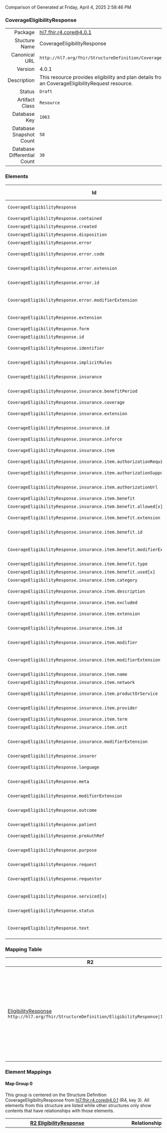 Comparison of 
Generated at Friday, April 4, 2025 2:58:46 PM

### CoverageEligibilityResponse

|      |     |
| ---: | --- |
| Package | hl7.fhir.r4.core@4.0.1 |
| Stucture Name | CoverageEligibilityResponse |
| Canonical URL | `http://hl7.org/fhir/StructureDefinition/CoverageEligibilityResponse` |
| Version | 4.0.1 |
| Description | This resource provides eligibility and plan details from the processing of an CoverageEligibilityRequest resource. |
| Status | `Draft` |
| Artifact Class | `Resource` |
| Database Key | `1063` |
| Database Snapshot Count | `58` |
| Database Differential Count | `38` |

### Elements

| Id | Path | Name | Base Path | Short | Cardinality | Collated Type | Binding Strength | Binding Value Set |
| -- | ---- | ---- | --------- | ----- | ----------- | ------------- | ---------------- | ----------------- |
| `CoverageEligibilityResponse` | `CoverageEligibilityResponse` | `CoverageEligibilityResponse` | CoverageEligibilityResponse | CoverageEligibilityResponse resource | 0..* | CoverageEligibilityResponse |  |  |
| `CoverageEligibilityResponse.contained` | `CoverageEligibilityResponse.contained` | `contained` | DomainResource.contained | Contained, inline Resources | 0..* | Resource |  |  |
| `CoverageEligibilityResponse.created` | `CoverageEligibilityResponse.created` | `created` | CoverageEligibilityResponse.created | Response creation date | 1..1 | dateTime |  |  |
| `CoverageEligibilityResponse.disposition` | `CoverageEligibilityResponse.disposition` | `disposition` | CoverageEligibilityResponse.disposition | Disposition Message | 0..1 | string |  |  |
| `CoverageEligibilityResponse.error` | `CoverageEligibilityResponse.error` | `error` | CoverageEligibilityResponse.error | Processing errors | 0..* | BackboneElement |  |  |
| `CoverageEligibilityResponse.error.code` | `CoverageEligibilityResponse.error.code` | `code` | CoverageEligibilityResponse.error.code | Error code detailing processing issues | 1..1 | CodeableConcept | `Example` | `http://hl7.org/fhir/ValueSet/adjudication-error` |
| `CoverageEligibilityResponse.error.extension` | `CoverageEligibilityResponse.error.extension` | `extension` | Element.extension | Additional content defined by implementations | 0..* | Extension |  |  |
| `CoverageEligibilityResponse.error.id` | `CoverageEligibilityResponse.error.id` | `id` | Element.id | Unique id for inter-element referencing | 0..1 | id |  |  |
| `CoverageEligibilityResponse.error.modifierExtension` | `CoverageEligibilityResponse.error.modifierExtension` | `modifierExtension` | BackboneElement.modifierExtension | Extensions that cannot be ignored even if unrecognized | 0..* | Extension |  |  |
| `CoverageEligibilityResponse.extension` | `CoverageEligibilityResponse.extension` | `extension` | DomainResource.extension | Additional content defined by implementations | 0..* | Extension |  |  |
| `CoverageEligibilityResponse.form` | `CoverageEligibilityResponse.form` | `form` | CoverageEligibilityResponse.form | Printed form identifier | 0..1 | CodeableConcept | `Example` | `http://hl7.org/fhir/ValueSet/forms` |
| `CoverageEligibilityResponse.id` | `CoverageEligibilityResponse.id` | `id` | Resource.id | Logical id of this artifact | 0..1 | id |  |  |
| `CoverageEligibilityResponse.identifier` | `CoverageEligibilityResponse.identifier` | `identifier` | CoverageEligibilityResponse.identifier | Business Identifier for coverage eligiblity request | 0..* | Identifier |  |  |
| `CoverageEligibilityResponse.implicitRules` | `CoverageEligibilityResponse.implicitRules` | `implicitRules` | Resource.implicitRules | A set of rules under which this content was created | 0..1 | uri |  |  |
| `CoverageEligibilityResponse.insurance` | `CoverageEligibilityResponse.insurance` | `insurance` | CoverageEligibilityResponse.insurance | Patient insurance information | 0..* | BackboneElement |  |  |
| `CoverageEligibilityResponse.insurance.benefitPeriod` | `CoverageEligibilityResponse.insurance.benefitPeriod` | `benefitPeriod` | CoverageEligibilityResponse.insurance.benefitPeriod | When the benefits are applicable | 0..1 | Period |  |  |
| `CoverageEligibilityResponse.insurance.coverage` | `CoverageEligibilityResponse.insurance.coverage` | `coverage` | CoverageEligibilityResponse.insurance.coverage | Insurance information | 1..1 | Reference(http://hl7.org/fhir/StructureDefinition/Coverage) |  |  |
| `CoverageEligibilityResponse.insurance.extension` | `CoverageEligibilityResponse.insurance.extension` | `extension` | Element.extension | Additional content defined by implementations | 0..* | Extension |  |  |
| `CoverageEligibilityResponse.insurance.id` | `CoverageEligibilityResponse.insurance.id` | `id` | Element.id | Unique id for inter-element referencing | 0..1 | id |  |  |
| `CoverageEligibilityResponse.insurance.inforce` | `CoverageEligibilityResponse.insurance.inforce` | `inforce` | CoverageEligibilityResponse.insurance.inforce | Coverage inforce indicator | 0..1 | boolean |  |  |
| `CoverageEligibilityResponse.insurance.item` | `CoverageEligibilityResponse.insurance.item` | `item` | CoverageEligibilityResponse.insurance.item | Benefits and authorization details | 0..* | BackboneElement |  |  |
| `CoverageEligibilityResponse.insurance.item.authorizationRequired` | `CoverageEligibilityResponse.insurance.item.authorizationRequired` | `authorizationRequired` | CoverageEligibilityResponse.insurance.item.authorizationRequired | Authorization required flag | 0..1 | boolean |  |  |
| `CoverageEligibilityResponse.insurance.item.authorizationSupporting` | `CoverageEligibilityResponse.insurance.item.authorizationSupporting` | `authorizationSupporting` | CoverageEligibilityResponse.insurance.item.authorizationSupporting | Type of required supporting materials | 0..* | CodeableConcept | `Example` | `http://hl7.org/fhir/ValueSet/coverageeligibilityresponse-ex-auth-support` |
| `CoverageEligibilityResponse.insurance.item.authorizationUrl` | `CoverageEligibilityResponse.insurance.item.authorizationUrl` | `authorizationUrl` | CoverageEligibilityResponse.insurance.item.authorizationUrl | Preauthorization requirements endpoint | 0..1 | uri |  |  |
| `CoverageEligibilityResponse.insurance.item.benefit` | `CoverageEligibilityResponse.insurance.item.benefit` | `benefit` | CoverageEligibilityResponse.insurance.item.benefit | Benefit Summary | 0..* | BackboneElement |  |  |
| `CoverageEligibilityResponse.insurance.item.benefit.allowed[x]` | `CoverageEligibilityResponse.insurance.item.benefit.allowed[x]` | `allowed[x]` | CoverageEligibilityResponse.insurance.item.benefit.allowed[x] | Benefits allowed | 0..1 | Money, string, unsignedInt |  |  |
| `CoverageEligibilityResponse.insurance.item.benefit.extension` | `CoverageEligibilityResponse.insurance.item.benefit.extension` | `extension` | Element.extension | Additional content defined by implementations | 0..* | Extension |  |  |
| `CoverageEligibilityResponse.insurance.item.benefit.id` | `CoverageEligibilityResponse.insurance.item.benefit.id` | `id` | Element.id | Unique id for inter-element referencing | 0..1 | id |  |  |
| `CoverageEligibilityResponse.insurance.item.benefit.modifierExtension` | `CoverageEligibilityResponse.insurance.item.benefit.modifierExtension` | `modifierExtension` | BackboneElement.modifierExtension | Extensions that cannot be ignored even if unrecognized | 0..* | Extension |  |  |
| `CoverageEligibilityResponse.insurance.item.benefit.type` | `CoverageEligibilityResponse.insurance.item.benefit.type` | `type` | CoverageEligibilityResponse.insurance.item.benefit.type | Benefit classification | 1..1 | CodeableConcept | `Example` | `http://hl7.org/fhir/ValueSet/benefit-type` |
| `CoverageEligibilityResponse.insurance.item.benefit.used[x]` | `CoverageEligibilityResponse.insurance.item.benefit.used[x]` | `used[x]` | CoverageEligibilityResponse.insurance.item.benefit.used[x] | Benefits used | 0..1 | Money, string, unsignedInt |  |  |
| `CoverageEligibilityResponse.insurance.item.category` | `CoverageEligibilityResponse.insurance.item.category` | `category` | CoverageEligibilityResponse.insurance.item.category | Benefit classification | 0..1 | CodeableConcept | `Example` | `http://hl7.org/fhir/ValueSet/ex-benefitcategory` |
| `CoverageEligibilityResponse.insurance.item.description` | `CoverageEligibilityResponse.insurance.item.description` | `description` | CoverageEligibilityResponse.insurance.item.description | Description of the benefit or services covered | 0..1 | string |  |  |
| `CoverageEligibilityResponse.insurance.item.excluded` | `CoverageEligibilityResponse.insurance.item.excluded` | `excluded` | CoverageEligibilityResponse.insurance.item.excluded | Excluded from the plan | 0..1 | boolean |  |  |
| `CoverageEligibilityResponse.insurance.item.extension` | `CoverageEligibilityResponse.insurance.item.extension` | `extension` | Element.extension | Additional content defined by implementations | 0..* | Extension |  |  |
| `CoverageEligibilityResponse.insurance.item.id` | `CoverageEligibilityResponse.insurance.item.id` | `id` | Element.id | Unique id for inter-element referencing | 0..1 | id |  |  |
| `CoverageEligibilityResponse.insurance.item.modifier` | `CoverageEligibilityResponse.insurance.item.modifier` | `modifier` | CoverageEligibilityResponse.insurance.item.modifier | Product or service billing modifiers | 0..* | CodeableConcept | `Example` | `http://hl7.org/fhir/ValueSet/claim-modifiers` |
| `CoverageEligibilityResponse.insurance.item.modifierExtension` | `CoverageEligibilityResponse.insurance.item.modifierExtension` | `modifierExtension` | BackboneElement.modifierExtension | Extensions that cannot be ignored even if unrecognized | 0..* | Extension |  |  |
| `CoverageEligibilityResponse.insurance.item.name` | `CoverageEligibilityResponse.insurance.item.name` | `name` | CoverageEligibilityResponse.insurance.item.name | Short name for the benefit | 0..1 | string |  |  |
| `CoverageEligibilityResponse.insurance.item.network` | `CoverageEligibilityResponse.insurance.item.network` | `network` | CoverageEligibilityResponse.insurance.item.network | In or out of network | 0..1 | CodeableConcept | `Example` | `http://hl7.org/fhir/ValueSet/benefit-network` |
| `CoverageEligibilityResponse.insurance.item.productOrService` | `CoverageEligibilityResponse.insurance.item.productOrService` | `productOrService` | CoverageEligibilityResponse.insurance.item.productOrService | Billing, service, product, or drug code | 0..1 | CodeableConcept | `Example` | `http://hl7.org/fhir/ValueSet/service-uscls` |
| `CoverageEligibilityResponse.insurance.item.provider` | `CoverageEligibilityResponse.insurance.item.provider` | `provider` | CoverageEligibilityResponse.insurance.item.provider | Performing practitioner | 0..1 | Reference(http://hl7.org/fhir/StructureDefinition/Practitioner), Reference(http://hl7.org/fhir/StructureDefinition/PractitionerRole) |  |  |
| `CoverageEligibilityResponse.insurance.item.term` | `CoverageEligibilityResponse.insurance.item.term` | `term` | CoverageEligibilityResponse.insurance.item.term | Annual or lifetime | 0..1 | CodeableConcept | `Example` | `http://hl7.org/fhir/ValueSet/benefit-term` |
| `CoverageEligibilityResponse.insurance.item.unit` | `CoverageEligibilityResponse.insurance.item.unit` | `unit` | CoverageEligibilityResponse.insurance.item.unit | Individual or family | 0..1 | CodeableConcept | `Example` | `http://hl7.org/fhir/ValueSet/benefit-unit` |
| `CoverageEligibilityResponse.insurance.modifierExtension` | `CoverageEligibilityResponse.insurance.modifierExtension` | `modifierExtension` | BackboneElement.modifierExtension | Extensions that cannot be ignored even if unrecognized | 0..* | Extension |  |  |
| `CoverageEligibilityResponse.insurer` | `CoverageEligibilityResponse.insurer` | `insurer` | CoverageEligibilityResponse.insurer | Coverage issuer | 1..1 | Reference(http://hl7.org/fhir/StructureDefinition/Organization) |  |  |
| `CoverageEligibilityResponse.language` | `CoverageEligibilityResponse.language` | `language` | Resource.language | Language of the resource content | 0..1 | code | `Required` | `http://hl7.org/fhir/ValueSet/all-languages` |
| `CoverageEligibilityResponse.meta` | `CoverageEligibilityResponse.meta` | `meta` | Resource.meta | Metadata about the resource | 0..1 | Meta |  |  |
| `CoverageEligibilityResponse.modifierExtension` | `CoverageEligibilityResponse.modifierExtension` | `modifierExtension` | DomainResource.modifierExtension | Extensions that cannot be ignored | 0..* | Extension |  |  |
| `CoverageEligibilityResponse.outcome` | `CoverageEligibilityResponse.outcome` | `outcome` | CoverageEligibilityResponse.outcome | queued \| complete \| error \| partial | 1..1 | code | `Required` | `http://hl7.org/fhir/ValueSet/remittance-outcome|4.0.1` |
| `CoverageEligibilityResponse.patient` | `CoverageEligibilityResponse.patient` | `patient` | CoverageEligibilityResponse.patient | Intended recipient of products and services | 1..1 | Reference(http://hl7.org/fhir/StructureDefinition/Patient) |  |  |
| `CoverageEligibilityResponse.preAuthRef` | `CoverageEligibilityResponse.preAuthRef` | `preAuthRef` | CoverageEligibilityResponse.preAuthRef | Preauthorization reference | 0..1 | string |  |  |
| `CoverageEligibilityResponse.purpose` | `CoverageEligibilityResponse.purpose` | `purpose` | CoverageEligibilityResponse.purpose | auth-requirements \| benefits \| discovery \| validation | 1..* | code | `Required` | `http://hl7.org/fhir/ValueSet/eligibilityresponse-purpose|4.0.1` |
| `CoverageEligibilityResponse.request` | `CoverageEligibilityResponse.request` | `request` | CoverageEligibilityResponse.request | Eligibility request reference | 1..1 | Reference(http://hl7.org/fhir/StructureDefinition/CoverageEligibilityRequest) |  |  |
| `CoverageEligibilityResponse.requestor` | `CoverageEligibilityResponse.requestor` | `requestor` | CoverageEligibilityResponse.requestor | Party responsible for the request | 0..1 | Reference(http://hl7.org/fhir/StructureDefinition/Organization), Reference(http://hl7.org/fhir/StructureDefinition/Practitioner), Reference(http://hl7.org/fhir/StructureDefinition/PractitionerRole) |  |  |
| `CoverageEligibilityResponse.serviced[x]` | `CoverageEligibilityResponse.serviced[x]` | `serviced[x]` | CoverageEligibilityResponse.serviced[x] | Estimated date or dates of service | 0..1 | date, Period |  |  |
| `CoverageEligibilityResponse.status` | `CoverageEligibilityResponse.status` | `status` | CoverageEligibilityResponse.status | active \| cancelled \| draft \| entered-in-error | 1..1 | code | `Required` | `http://hl7.org/fhir/ValueSet/fm-status|4.0.1` |
| `CoverageEligibilityResponse.text` | `CoverageEligibilityResponse.text` | `text` | DomainResource.text | Text summary of the resource, for human interpretation | 0..1 | Narrative |  |  |
### Mapping Table

| R2 | Comparison | R3 | Comparison | R4 | Comparison | R4B | Comparison | R5
| --- | --- | --- | --- | --- | --- | --- | --- | ---
| [EligibilityResponse](/docs/R2/Resources/EligibilityResponse.md)<br/> `http://hl7.org/fhir/StructureDefinition/EligibilityResponse\|1.0.2` | →→→→→→→<br/>`RelatedTo`<br/>- DBKey: `95`<br/>- Reviewed: `n/a`<br/>- By: `n/a`<br/>→→→→→→→<hr/>←←←←←←←<br/>`SourceIsBroaderThanTarget`<br/>- DBKey: `262`<br/>- Reviewed: `n/a`<br/>- By: `n/a`<br/>←←←←←←←| [EligibilityResponse](/docs/R3/Resources/EligibilityResponse.md)<br/> `http://hl7.org/fhir/StructureDefinition/EligibilityResponse\|3.0.2` | →→→→→→→<br/>`RelatedTo`<br/>- DBKey: `445`<br/>- Reviewed: `n/a`<br/>- By: `n/a`<br/>→→→→→→→<hr/>←←←←←←←<br/>`SourceIsBroaderThanTarget`<br/>- DBKey: `640`<br/>- Reviewed: `n/a`<br/>- By: `n/a`<br/>←←←←←←←| [CoverageEligibilityResponse](/docs/R4/Resources/CoverageEligibilityResponse.md)<br/> `http://hl7.org/fhir/StructureDefinition/CoverageEligibilityResponse\|4.0.1` | →→→→→→→<br/>`Equivalent`<br/>- DBKey: `1451`<br/>- Reviewed: `n/a`<br/>- By: `n/a`<br/>→→→→→→→<hr/>←←←←←←←<br/>`Equivalent`<br/>- DBKey: `1452`<br/>- Reviewed: `n/a`<br/>- By: `n/a`<br/>←←←←←←←| [CoverageEligibilityResponse](/docs/R4B/Resources/CoverageEligibilityResponse.md)<br/> `http://hl7.org/fhir/StructureDefinition/CoverageEligibilityResponse\|4.3.0` | →→→→→→→<br/>`SourceIsNarrowerThanTarget`<br/>- DBKey: `960`<br/>- Reviewed: `n/a`<br/>- By: `n/a`<br/>→→→→→→→<hr/>←←←←←←←<br/>`SourceIsBroaderThanTarget`<br/>- DBKey: `1189`<br/>- Reviewed: `n/a`<br/>- By: `n/a`<br/>←←←←←←←| [CoverageEligibilityResponse](/docs/R5/Resources/CoverageEligibilityResponse.md)<br/> `http://hl7.org/fhir/StructureDefinition/CoverageEligibilityResponse\|5.0.0` 

### Element Mappings


#### Map Group 0

This group is centered on the Structure Definition CoverageEligibilityResponse from hl7.fhir.r4.core@4.0.1 (R4, key 3).
All elements from this structure are listed while other structures only show contents that have relationships with those elements.

| [R2 EligibilityResponse](/docs/R2/Resources/EligibilityResponse.md)| Relationship | [R3 EligibilityResponse](/docs/R3/Resources/EligibilityResponse.md)| Relationship | R4 CoverageEligibilityResponse| Relationship | [R4B CoverageEligibilityResponse](/docs/R4B/Resources/CoverageEligibilityResponse.md)| Relationship | [R5 CoverageEligibilityResponse](/docs/R5/Resources/CoverageEligibilityResponse.md)
| --- | --- | --- | --- | --- | --- | --- | --- | ---
| | | | | **`CoverageEligibilityResponse`**| _Equivalent_<br/>(25256/25257)| `CoverageEligibilityResponse`| →→→→ _SourceIsNarrowerThanTarget_ →→→→ <br/>(40248)<hr/>←←←← _SourceIsBroaderThanTarget_ ←←←← <br/>(40249)| `CoverageEligibilityResponse`
| | | | | **`CoverageEligibilityResponse.id`**| _Equivalent_<br/>(25258/25259)| `CoverageEligibilityResponse.id`| _Equivalent_<br/>(40250/40251)| `CoverageEligibilityResponse.id`
| | | | | **`CoverageEligibilityResponse.meta`**| _Equivalent_<br/>(25260/25261)| `CoverageEligibilityResponse.meta`| _Equivalent_<br/>(40252/40253)| `CoverageEligibilityResponse.meta`
| | | | | **`CoverageEligibilityResponse.implicitRules`**| _Equivalent_<br/>(25262/25263)| `CoverageEligibilityResponse.implicitRules`| _Equivalent_<br/>(40254/40255)| `CoverageEligibilityResponse.implicitRules`
| | | | | **`CoverageEligibilityResponse.language`**| _Equivalent_<br/>(25264/25265)| `CoverageEligibilityResponse.language`| _Equivalent_<br/>(40256/40257)| `CoverageEligibilityResponse.language`
| | | | | **`CoverageEligibilityResponse.text`**| _Equivalent_<br/>(25266/25267)| `CoverageEligibilityResponse.text`| _Equivalent_<br/>(40258/40259)| `CoverageEligibilityResponse.text`
| | | | | **`CoverageEligibilityResponse.contained`**| _Equivalent_<br/>(25268/25269)| `CoverageEligibilityResponse.contained`| _Equivalent_<br/>(40260/40261)| `CoverageEligibilityResponse.contained`
| | | | | **`CoverageEligibilityResponse.extension`**| _Equivalent_<br/>(25270/25271)| `CoverageEligibilityResponse.extension`| _Equivalent_<br/>(40262/40263)| `CoverageEligibilityResponse.extension`
| | | | | **`CoverageEligibilityResponse.modifierExtension`**| _Equivalent_<br/>(25272/25273)| `CoverageEligibilityResponse.modifierExtension`| _Equivalent_<br/>(40264/40265)| `CoverageEligibilityResponse.modifierExtension`
| | | | | **`CoverageEligibilityResponse.identifier`**| _Equivalent_<br/>(25274/25275)| `CoverageEligibilityResponse.identifier`| _Equivalent_<br/>(40266/40267)| `CoverageEligibilityResponse.identifier`
| | | | | **`CoverageEligibilityResponse.status`**| _Equivalent_<br/>(25276/25277)| `CoverageEligibilityResponse.status`| _Equivalent_<br/>(40268/40269)| `CoverageEligibilityResponse.status`
| | | | | **`CoverageEligibilityResponse.purpose`**| _Equivalent_<br/>(25278/25279)| `CoverageEligibilityResponse.purpose`| _Equivalent_<br/>(40270/40271)| `CoverageEligibilityResponse.purpose`
| | | | | **`CoverageEligibilityResponse.patient`**| _Equivalent_<br/>(25280/25281)| `CoverageEligibilityResponse.patient`| _Equivalent_<br/>(40272/40273)| `CoverageEligibilityResponse.patient`
| | | | | **`CoverageEligibilityResponse.serviced[x]`**| _Equivalent_<br/>(25282/25283)| `CoverageEligibilityResponse.serviced[x]`| _Equivalent_<br/>(40274/40275)| `CoverageEligibilityResponse.serviced[x]`
| | | | | **`CoverageEligibilityResponse.created`**| _Equivalent_<br/>(25284/25285)| `CoverageEligibilityResponse.created`| _Equivalent_<br/>(40276/40277)| `CoverageEligibilityResponse.created`
| `EligibilityResponse.requestProvider`| →→→→ _SourceIsNarrowerThanTarget_ →→→→ <br/>(4998)<hr/>←←←← _SourceIsBroaderThanTarget_ ←←←← <br/>(4999)| `EligibilityResponse.requestProvider`| →→→→ _RelatedTo_ →→→→ <br/>(1037)<hr/>←←←← _RelatedTo_ ←←←← <br/>(1468)| **`CoverageEligibilityResponse.requestor`**| _Equivalent_<br/>(25286/25287)| `CoverageEligibilityResponse.requestor`| _Equivalent_<br/>(40278/40279)| `CoverageEligibilityResponse.requestor`
| `EligibilityResponse.requestOrganization`| →→→→ _SourceIsNarrowerThanTarget_ →→→→ <br/>(5000)<hr/>←←←← _SourceIsBroaderThanTarget_ ←←←← <br/>(5001)| `EligibilityResponse.requestOrganization`| →→→→ _RelatedTo_ →→→→ <br/>(1036)<hr/>←←←← _RelatedTo_ ←←←← <br/>(1468)| **`CoverageEligibilityResponse.requestor`**| _Equivalent_<br/>(25286/25287)| `CoverageEligibilityResponse.requestor`| _Equivalent_<br/>(40278/40279)| `CoverageEligibilityResponse.requestor`
| | | | | **`CoverageEligibilityResponse.request`**| _Equivalent_<br/>(25288/25289)| `CoverageEligibilityResponse.request`| _Equivalent_<br/>(40280/40281)| `CoverageEligibilityResponse.request`
| | | | | **`CoverageEligibilityResponse.outcome`**| _Equivalent_<br/>(25290/25291)| `CoverageEligibilityResponse.outcome`| _Equivalent_<br/>(40282/40283)| `CoverageEligibilityResponse.outcome`
| | | | | **`CoverageEligibilityResponse.disposition`**| _Equivalent_<br/>(25292/25293)| `CoverageEligibilityResponse.disposition`| _Equivalent_<br/>(40284/40285)| `CoverageEligibilityResponse.disposition`
| | | | | **`CoverageEligibilityResponse.insurer`**| _Equivalent_<br/>(25294/25295)| `CoverageEligibilityResponse.insurer`| _Equivalent_<br/>(40286/40287)| `CoverageEligibilityResponse.insurer`
| | | | | **`CoverageEligibilityResponse.insurance`**| _Equivalent_<br/>(25296/25297)| `CoverageEligibilityResponse.insurance`| _Equivalent_<br/>(40288/40289)| `CoverageEligibilityResponse.insurance`
| | | | | **`CoverageEligibilityResponse.insurance.id`**| _Equivalent_<br/>(25298/25299)| `CoverageEligibilityResponse.insurance.id`| _Equivalent_<br/>(40290/40291)| `CoverageEligibilityResponse.insurance.id`
| | | | | **`CoverageEligibilityResponse.insurance.extension`**| _Equivalent_<br/>(25300/25301)| `CoverageEligibilityResponse.insurance.extension`| _Equivalent_<br/>(40292/40293)| `CoverageEligibilityResponse.insurance.extension`
| | | | | **`CoverageEligibilityResponse.insurance.modifierExtension`**| _Equivalent_<br/>(25302/25303)| `CoverageEligibilityResponse.insurance.modifierExtension`| _Equivalent_<br/>(40294/40295)| `CoverageEligibilityResponse.insurance.modifierExtension`
| | | | | **`CoverageEligibilityResponse.insurance.coverage`**| _Equivalent_<br/>(25304/25305)| `CoverageEligibilityResponse.insurance.coverage`| _Equivalent_<br/>(40296/40297)| `CoverageEligibilityResponse.insurance.coverage`
| | | `EligibilityResponse.inforce`| _Equivalent_<br/>(1021/1454)| **`CoverageEligibilityResponse.insurance.inforce`**| _Equivalent_<br/>(25306/25307)| `CoverageEligibilityResponse.insurance.inforce`| _Equivalent_<br/>(40298/40299)| `CoverageEligibilityResponse.insurance.inforce`
| | | | | **`CoverageEligibilityResponse.insurance.benefitPeriod`**| _Equivalent_<br/>(25308/25309)| `CoverageEligibilityResponse.insurance.benefitPeriod`| _Equivalent_<br/>(40300/40301)| `CoverageEligibilityResponse.insurance.benefitPeriod`
| | | `EligibilityResponse.insurance.benefitBalance`| _Equivalent_<br/>(1022/1455)| **`CoverageEligibilityResponse.insurance.item`**| _Equivalent_<br/>(25310/25311)| `CoverageEligibilityResponse.insurance.item`| _Equivalent_<br/>(40302/40303)| `CoverageEligibilityResponse.insurance.item`
| | | | | **`CoverageEligibilityResponse.insurance.item.id`**| _Equivalent_<br/>(25312/25313)| `CoverageEligibilityResponse.insurance.item.id`| _Equivalent_<br/>(40304/40305)| `CoverageEligibilityResponse.insurance.item.id`
| | | | | **`CoverageEligibilityResponse.insurance.item.extension`**| _Equivalent_<br/>(25314/25315)| `CoverageEligibilityResponse.insurance.item.extension`| _Equivalent_<br/>(40306/40307)| `CoverageEligibilityResponse.insurance.item.extension`
| | | | | **`CoverageEligibilityResponse.insurance.item.modifierExtension`**| _Equivalent_<br/>(25316/25317)| `CoverageEligibilityResponse.insurance.item.modifierExtension`| _Equivalent_<br/>(40308/40309)| `CoverageEligibilityResponse.insurance.item.modifierExtension`
| | | `EligibilityResponse.insurance.benefitBalance.category`| →→→→ _Equivalent_ →→→→ <br/>(1023)<hr/>←←←← _SourceIsNarrowerThanTarget_ ←←←← <br/>(1460)| **`CoverageEligibilityResponse.insurance.item.category`**| _Equivalent_<br/>(25318/25319)| `CoverageEligibilityResponse.insurance.item.category`| _Equivalent_<br/>(40310/40311)| `CoverageEligibilityResponse.insurance.item.category`
| | | `EligibilityResponse.insurance.benefitBalance.subCategory`| _Equivalent_<br/>(1032/1465)| **`CoverageEligibilityResponse.insurance.item.productOrService`**| _Equivalent_<br/>(25320/25321)| `CoverageEligibilityResponse.insurance.item.productOrService`| _Equivalent_<br/>(40312/40313)| `CoverageEligibilityResponse.insurance.item.productOrService`
| | | | | **`CoverageEligibilityResponse.insurance.item.modifier`**| _Equivalent_<br/>(25322/25323)| `CoverageEligibilityResponse.insurance.item.modifier`| _Equivalent_<br/>(40314/40315)| `CoverageEligibilityResponse.insurance.item.modifier`
| | | | | **`CoverageEligibilityResponse.insurance.item.provider`**| _Equivalent_<br/>(25324/25325)| `CoverageEligibilityResponse.insurance.item.provider`| _Equivalent_<br/>(40316/40317)| `CoverageEligibilityResponse.insurance.item.provider`
| | | `EligibilityResponse.insurance.benefitBalance.excluded`| _Equivalent_<br/>(1025/1462)| **`CoverageEligibilityResponse.insurance.item.excluded`**| _Equivalent_<br/>(25326/25327)| `CoverageEligibilityResponse.insurance.item.excluded`| _Equivalent_<br/>(40318/40319)| `CoverageEligibilityResponse.insurance.item.excluded`
| | | `EligibilityResponse.insurance.benefitBalance.name`| _Equivalent_<br/>(1030/1463)| **`CoverageEligibilityResponse.insurance.item.name`**| _Equivalent_<br/>(25328/25329)| `CoverageEligibilityResponse.insurance.item.name`| _Equivalent_<br/>(40320/40321)| `CoverageEligibilityResponse.insurance.item.name`
| | | `EligibilityResponse.insurance.benefitBalance.description`| _Equivalent_<br/>(1024/1461)| **`CoverageEligibilityResponse.insurance.item.description`**| _Equivalent_<br/>(25330/25331)| `CoverageEligibilityResponse.insurance.item.description`| _Equivalent_<br/>(40322/40323)| `CoverageEligibilityResponse.insurance.item.description`
| | | `EligibilityResponse.insurance.benefitBalance.network`| _Equivalent_<br/>(1031/1464)| **`CoverageEligibilityResponse.insurance.item.network`**| _Equivalent_<br/>(25332/25333)| `CoverageEligibilityResponse.insurance.item.network`| _Equivalent_<br/>(40324/40325)| `CoverageEligibilityResponse.insurance.item.network`
| | | `EligibilityResponse.insurance.benefitBalance.unit`| _Equivalent_<br/>(1034/1467)| **`CoverageEligibilityResponse.insurance.item.unit`**| _Equivalent_<br/>(25334/25335)| `CoverageEligibilityResponse.insurance.item.unit`| _Equivalent_<br/>(40326/40327)| `CoverageEligibilityResponse.insurance.item.unit`
| | | `EligibilityResponse.insurance.benefitBalance.term`| _Equivalent_<br/>(1033/1466)| **`CoverageEligibilityResponse.insurance.item.term`**| _Equivalent_<br/>(25336/25337)| `CoverageEligibilityResponse.insurance.item.term`| _Equivalent_<br/>(40328/40329)| `CoverageEligibilityResponse.insurance.item.term`
| | | `EligibilityResponse.insurance.benefitBalance.financial`| _Equivalent_<br/>(1026/1456)| **`CoverageEligibilityResponse.insurance.item.benefit`**| _Equivalent_<br/>(25338/25339)| `CoverageEligibilityResponse.insurance.item.benefit`| _Equivalent_<br/>(40330/40331)| `CoverageEligibilityResponse.insurance.item.benefit`
| | | | | **`CoverageEligibilityResponse.insurance.item.benefit.id`**| _Equivalent_<br/>(25340/25341)| `CoverageEligibilityResponse.insurance.item.benefit.id`| _Equivalent_<br/>(40332/40333)| `CoverageEligibilityResponse.insurance.item.benefit.id`
| | | | | **`CoverageEligibilityResponse.insurance.item.benefit.extension`**| _Equivalent_<br/>(25342/25343)| `CoverageEligibilityResponse.insurance.item.benefit.extension`| _Equivalent_<br/>(40334/40335)| `CoverageEligibilityResponse.insurance.item.benefit.extension`
| | | | | **`CoverageEligibilityResponse.insurance.item.benefit.modifierExtension`**| _Equivalent_<br/>(25344/25345)| `CoverageEligibilityResponse.insurance.item.benefit.modifierExtension`| _Equivalent_<br/>(40336/40337)| `CoverageEligibilityResponse.insurance.item.benefit.modifierExtension`
| | | `EligibilityResponse.insurance.benefitBalance.financial.type`| _Equivalent_<br/>(1028/1458)| **`CoverageEligibilityResponse.insurance.item.benefit.type`**| _Equivalent_<br/>(25346/25347)| `CoverageEligibilityResponse.insurance.item.benefit.type`| _Equivalent_<br/>(40338/40339)| `CoverageEligibilityResponse.insurance.item.benefit.type`
| | | `EligibilityResponse.insurance.benefitBalance.financial.allowed[x]`| →→→→ _SourceIsBroaderThanTarget_ →→→→ <br/>(1027)<hr/>←←←← _SourceIsNarrowerThanTarget_ ←←←← <br/>(1457)| **`CoverageEligibilityResponse.insurance.item.benefit.allowed[x]`**| _Equivalent_<br/>(25348/25349)| `CoverageEligibilityResponse.insurance.item.benefit.allowed[x]`| _Equivalent_<br/>(40340/40341)| `CoverageEligibilityResponse.insurance.item.benefit.allowed[x]`
| | | `EligibilityResponse.insurance.benefitBalance.financial.used[x]`| →→→→ _RelatedTo_ →→→→ <br/>(1029)<hr/>←←←← _RelatedTo_ ←←←← <br/>(1459)| **`CoverageEligibilityResponse.insurance.item.benefit.used[x]`**| _Equivalent_<br/>(25350/25351)| `CoverageEligibilityResponse.insurance.item.benefit.used[x]`| _Equivalent_<br/>(40342/40343)| `CoverageEligibilityResponse.insurance.item.benefit.used[x]`
| | | | | **`CoverageEligibilityResponse.insurance.item.authorizationRequired`**| _Equivalent_<br/>(25352/25353)| `CoverageEligibilityResponse.insurance.item.authorizationRequired`| _Equivalent_<br/>(40344/40345)| `CoverageEligibilityResponse.insurance.item.authorizationRequired`
| | | | | **`CoverageEligibilityResponse.insurance.item.authorizationSupporting`**| _Equivalent_<br/>(25354/25355)| `CoverageEligibilityResponse.insurance.item.authorizationSupporting`| _Equivalent_<br/>(40346/40347)| `CoverageEligibilityResponse.insurance.item.authorizationSupporting`
| | | | | **`CoverageEligibilityResponse.insurance.item.authorizationUrl`**| _Equivalent_<br/>(25356/25357)| `CoverageEligibilityResponse.insurance.item.authorizationUrl`| _Equivalent_<br/>(40348/40349)| `CoverageEligibilityResponse.insurance.item.authorizationUrl`
| | | | | **`CoverageEligibilityResponse.preAuthRef`**| _Equivalent_<br/>(25358/25359)| `CoverageEligibilityResponse.preAuthRef`| _Equivalent_<br/>(40350/40351)| `CoverageEligibilityResponse.preAuthRef`
| | | | | **`CoverageEligibilityResponse.form`**| _Equivalent_<br/>(25360/25361)| `CoverageEligibilityResponse.form`| _Equivalent_<br/>(40352/40353)| `CoverageEligibilityResponse.form`
| | | | | **`CoverageEligibilityResponse.error`**| _Equivalent_<br/>(25362/25363)| `CoverageEligibilityResponse.error`| _Equivalent_<br/>(40354/40355)| `CoverageEligibilityResponse.error`
| | | | | **`CoverageEligibilityResponse.error.id`**| _Equivalent_<br/>(25364/25365)| `CoverageEligibilityResponse.error.id`| _Equivalent_<br/>(40356/40357)| `CoverageEligibilityResponse.error.id`
| | | | | **`CoverageEligibilityResponse.error.extension`**| _Equivalent_<br/>(25366/25367)| `CoverageEligibilityResponse.error.extension`| _Equivalent_<br/>(40358/40359)| `CoverageEligibilityResponse.error.extension`
| | | | | **`CoverageEligibilityResponse.error.modifierExtension`**| _Equivalent_<br/>(25368/25369)| `CoverageEligibilityResponse.error.modifierExtension`| _Equivalent_<br/>(40360/40361)| `CoverageEligibilityResponse.error.modifierExtension`
| | | | | **`CoverageEligibilityResponse.error.code`**| _Equivalent_<br/>(25370/25371)| `CoverageEligibilityResponse.error.code`| _Equivalent_<br/>(40362/40363)| `CoverageEligibilityResponse.error.code`
| *2 of 19 elements used* <br/>remaining elements:<br/>`EligibilityResponse`, `EligibilityResponse.contained`, `EligibilityResponse.created`, `EligibilityResponse.disposition`, `EligibilityResponse.extension`, `EligibilityResponse.id`, `EligibilityResponse.identifier`, `EligibilityResponse.implicitRules`, `EligibilityResponse.language`, `EligibilityResponse.meta`, `EligibilityResponse.modifierExtension`, `EligibilityResponse.organization`, `EligibilityResponse.originalRuleset`, `EligibilityResponse.outcome`, `EligibilityResponse.request`, `EligibilityResponse.ruleset`, `EligibilityResponse.text`| | *16 of 50 elements used* <br/>remaining elements:<br/>`EligibilityResponse`, `EligibilityResponse.contained`, `EligibilityResponse.created`, `EligibilityResponse.disposition`, `EligibilityResponse.error`, `EligibilityResponse.error.code`, `EligibilityResponse.error.extension`, `EligibilityResponse.error.id`, `EligibilityResponse.error.modifierExtension`, `EligibilityResponse.extension`, `EligibilityResponse.form`, `EligibilityResponse.id`, `EligibilityResponse.identifier`, `EligibilityResponse.implicitRules`, `EligibilityResponse.insurance`, `EligibilityResponse.insurance.benefitBalance.extension`, `EligibilityResponse.insurance.benefitBalance.financial.extension`, `EligibilityResponse.insurance.benefitBalance.financial.id`, `EligibilityResponse.insurance.benefitBalance.financial.modifierExtension`, `EligibilityResponse.insurance.benefitBalance.id`, `EligibilityResponse.insurance.benefitBalance.modifierExtension`, `EligibilityResponse.insurance.contract`, `EligibilityResponse.insurance.coverage`, `EligibilityResponse.insurance.extension`, `EligibilityResponse.insurance.id`, `EligibilityResponse.insurance.modifierExtension`, `EligibilityResponse.insurer`, `EligibilityResponse.language`, `EligibilityResponse.meta`, `EligibilityResponse.modifierExtension`, `EligibilityResponse.outcome`, `EligibilityResponse.request`, `EligibilityResponse.status`, `EligibilityResponse.text`| | *58 of 58 elements used* | | *58 of 58 elements used* | | *58 of 65 elements used* <br/>remaining elements:<br/>`CoverageEligibilityResponse.error.expression`, `CoverageEligibilityResponse.event`, `CoverageEligibilityResponse.event.extension`, `CoverageEligibilityResponse.event.id`, `CoverageEligibilityResponse.event.modifierExtension`, `CoverageEligibilityResponse.event.type`, `CoverageEligibilityResponse.event.when[x]`

